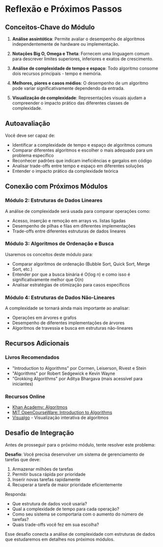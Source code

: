 # Reflexão e Próximos Passos

## Conceitos-Chave do Módulo

1. **Análise assintótica**: Permite avaliar o desempenho de algoritmos independentemente de hardware ou implementação.

2. **Notações Big O, Omega e Theta**: Fornecem uma linguagem comum para descrever limites superiores, inferiores e exatos de crescimento.

3. **Análise de complexidade de tempo e espaço**: Todo algoritmo consome dois recursos principais - tempo e memória.

4. **Melhores, piores e casos médios**: O desempenho de um algoritmo pode variar significativamente dependendo da entrada.

5. **Visualização de complexidade**: Representações visuais ajudam a compreender o impacto prático das diferentes classes de complexidade.

## Autoavaliação

Você deve ser capaz de:
- Identificar a complexidade de tempo e espaço de algoritmos comuns
- Comparar diferentes algoritmos e escolher o mais adequado para um problema específico
- Reconhecer padrões que indicam ineficiências e gargalos em código
- Analisar trade-offs entre tempo e espaço em diferentes soluções
- Entender o impacto prático da complexidade teórica

## Conexão com Próximos Módulos

### Módulo 2: Estruturas de Dados Lineares
A análise de complexidade será usada para comparar operações como:
- Acesso, inserção e remoção em arrays vs. listas ligadas
- Desempenho de pilhas e filas em diferentes implementações
- Trade-offs entre diferentes estruturas de dados lineares

### Módulo 3: Algoritmos de Ordenação e Busca
Usaremos os conceitos deste módulo para:
- Comparar algoritmos de ordenação (Bubble Sort, Quick Sort, Merge Sort, etc.)
- Entender por que a busca binária é O(log n) e como isso é significativamente melhor que O(n)
- Analisar estratégias de otimização para casos específicos

### Módulo 4: Estruturas de Dados Não-Lineares
A complexidade se tornará ainda mais importante ao analisar:
- Operações em árvores e grafos
- Desempenho de diferentes implementações de árvores
- Algoritmos de travessia e busca em estruturas não-lineares

## Recursos Adicionais

### Livros Recomendados
- "Introduction to Algorithms" por Cormen, Leiserson, Rivest e Stein
- "Algorithms" por Robert Sedgewick e Kevin Wayne
- "Grokking Algorithms" por Aditya Bhargava (mais acessível para iniciantes)

### Recursos Online
- [Khan Academy: Algoritmos](https://www.khanacademy.org/computing/computer-science/algorithms)
- [MIT OpenCourseWare: Introduction to Algorithms](https://ocw.mit.edu/courses/electrical-engineering-and-computer-science/6-006-introduction-to-algorithms-fall-2011/)
- [Visualgo](https://visualgo.net/) - Visualização interativa de algoritmos

## Desafio de Integração

Antes de prosseguir para o próximo módulo, tente resolver este problema:

**Desafio**: Você precisa desenvolver um sistema de gerenciamento de tarefas que deve:
1. Armazenar milhões de tarefas
2. Permitir busca rápida por prioridade
3. Inserir novas tarefas rapidamente
4. Recuperar a tarefa de maior prioridade eficientemente

Responda:
- Que estrutura de dados você usaria?
- Qual a complexidade de tempo para cada operação?
- Como seu sistema se comportaria com o aumento do número de tarefas?
- Quais trade-offs você fez em sua escolha?

Esse desafio conecta a análise de complexidade com estruturas de dados que estudaremos em detalhes nos próximos módulos. 